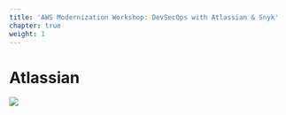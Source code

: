 ```yaml
---
title: 'AWS Modernization Workshop: DevSecOps with Atlassian & Snyk'
chapter: true
weight: 1
---
```


# Atlassian

![](https://github.com/snyk/user-docs/tree/0874305e3aea1ea3c57b0398879776ac062b3479/.gitbook/assets/atlassian-header-2048x512.png)

